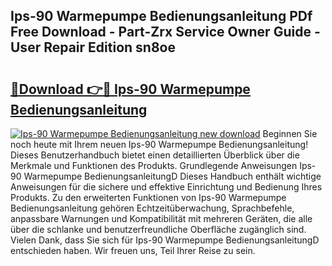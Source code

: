 ## Ips-90 Warmepumpe Bedienungsanleitung PDf Free Download - Part-Zrx Service Owner Guide - User Repair Edition sn8oe

# <h2><a href="http://df4k6e.blite.top/?on=Ips-90+Warmepumpe+Bedienungsanleitung">🔗Download 👉🔴 Ips-90 Warmepumpe Bedienungsanleitung</a></h2>

[![Ips-90 Warmepumpe Bedienungsanleitung new download](https://i.imgur.com/lujVjoI.png)](http://df4k6e.blite.top/?on=Ips-90+Warmepumpe+Bedienungsanleitung)
Beginnen Sie noch heute mit Ihrem neuen Ips-90 Warmepumpe Bedienungsanleitung! Dieses Benutzerhandbuch bietet einen detaillierten Überblick über die Merkmale und Funktionen des Produkts. Grundlegende Anweisungen Ips-90 Warmepumpe BedienungsanleitungD Dieses Handbuch enthält wichtige Anweisungen für die sichere und effektive Einrichtung und Bedienung Ihres Produkts. Zu den erweiterten Funktionen von Ips-90 Warmepumpe Bedienungsanleitung gehören Echtzeitüberwachung, Sprachbefehle, anpassbare Warnungen und Kompatibilität mit mehreren Geräten, die alle über die schlanke und benutzerfreundliche Oberfläche zugänglich sind. Vielen Dank, dass Sie sich für Ips-90 Warmepumpe BedienungsanleitungD entschieden haben. Wir freuen uns, Teil Ihrer Reise zu sein.
